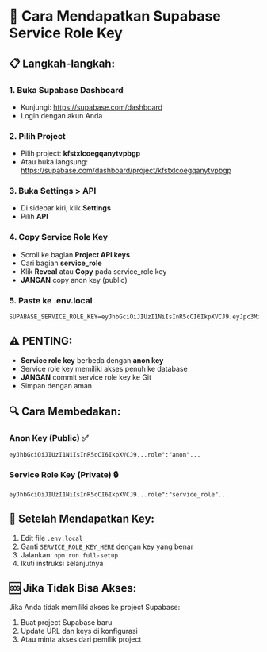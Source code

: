# 🔑 Cara Mendapatkan Supabase Service Role Key

## 📋 Langkah-langkah:

### 1. Buka Supabase Dashboard
- Kunjungi: https://supabase.com/dashboard
- Login dengan akun Anda

### 2. Pilih Project
- Pilih project: **kfstxlcoegqanytvpbgp**
- Atau buka langsung: https://supabase.com/dashboard/project/kfstxlcoegqanytvpbgp

### 3. Buka Settings > API
- Di sidebar kiri, klik **Settings**
- Pilih **API**

### 4. Copy Service Role Key
- Scroll ke bagian **Project API keys**
- Cari bagian **service_role**
- Klik **Reveal** atau **Copy** pada service_role key
- **JANGAN** copy anon key (public)

### 5. Paste ke .env.local
```env
SUPABASE_SERVICE_ROLE_KEY=eyJhbGciOiJIUzI1NiIsInR5cCI6IkpXVCJ9.eyJpc3MiOiJzdXBhYmFzZSIsInJlZiI6Imtmc3R4bGNvZWdxYW55dHZwYmdwIiwicm9sZSI6InNlcnZpY2Vfcm9sZSIsImlhdCI6MTc1OTM3ODMzNiwiZXhwIjoyMDc0OTU0MzM2fQ.YOUR_ACTUAL_SERVICE_ROLE_KEY_HERE
```

## ⚠️ PENTING:

- **Service role key** berbeda dengan **anon key**
- Service role key memiliki akses penuh ke database
- **JANGAN** commit service role key ke Git
- Simpan dengan aman

## 🔍 Cara Membedakan:

### Anon Key (Public) ✅
```
eyJhbGciOiJIUzI1NiIsInR5cCI6IkpXVCJ9...role":"anon"...
```

### Service Role Key (Private) 🔒
```
eyJhbGciOiJIUzI1NiIsInR5cCI6IkpXVCJ9...role":"service_role"...
```

## 🚀 Setelah Mendapatkan Key:

1. Edit file `.env.local`
2. Ganti `SERVICE_ROLE_KEY_HERE` dengan key yang benar
3. Jalankan: `npm run full-setup`
4. Ikuti instruksi selanjutnya

## 🆘 Jika Tidak Bisa Akses:

Jika Anda tidak memiliki akses ke project Supabase:

1. Buat project Supabase baru
2. Update URL dan keys di konfigurasi
3. Atau minta akses dari pemilik project

